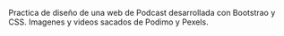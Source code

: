 Practica de diseño de una web de Podcast desarrollada con Bootstrao y CSS. Imagenes y videos sacados de Podimo y Pexels.
